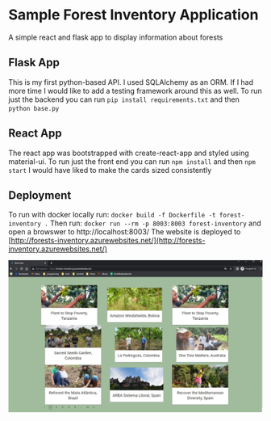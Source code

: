 # Sample Forest Inventory Application
A simple react and flask app to display information about forests

## Flask App
This is my first python-based API. I used SQLAlchemy as an ORM. If I had more time I would like to add a testing framework around this as well.
To run just the backend you can run `pip install requirements.txt` and then `python base.py`

## React App
The react app was bootstrapped with create-react-app and styled using material-ui.
To run just the front end you can run `npm install` and then `npm start`
I would have liked to make the cards sized consistently

## Deployment
To run with docker locally run: `docker build -f Dockerfile -t forest-inventory .`
Then run: `docker run --rm -p 8003:8003 forest-inventory` and open a browswer to http://localhost:8003/
The website is deployed to [http://forests-inventory.azurewebsites.net/](http://forests-inventory.azurewebsites.net/)

![Screenshot](Screenshot.jpg)